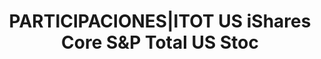 ---
layout: asset
title: PARTICIPACIONES|ITOT US iShares Core S&P Total US Stoc
isin: US4642871507
---